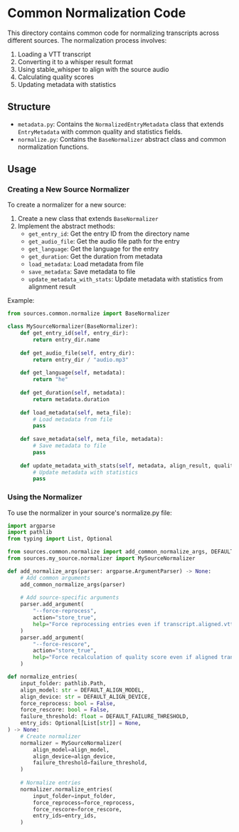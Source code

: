 # Common Normalization Code

This directory contains common code for normalizing transcripts across different sources. The normalization process involves:

1. Loading a VTT transcript
2. Converting it to a whisper result format
3. Using stable_whisper to align with the source audio
4. Calculating quality scores
5. Updating metadata with statistics

## Structure

- `metadata.py`: Contains the `NormalizedEntryMetadata` class that extends `EntryMetadata` with common quality and statistics fields.
- `normalize.py`: Contains the `BaseNormalizer` abstract class and common normalization functions.

## Usage

### Creating a New Source Normalizer

To create a normalizer for a new source:

1. Create a new class that extends `BaseNormalizer`
2. Implement the abstract methods:
   - `get_entry_id`: Get the entry ID from the directory name
   - `get_audio_file`: Get the audio file path for the entry
   - `get_language`: Get the language for the entry
   - `get_duration`: Get the duration from metadata
   - `load_metadata`: Load metadata from file
   - `save_metadata`: Save metadata to file
   - `update_metadata_with_stats`: Update metadata with statistics from alignment result

Example:

```python
from sources.common.normalize import BaseNormalizer

class MySourceNormalizer(BaseNormalizer):
    def get_entry_id(self, entry_dir):
        return entry_dir.name
    
    def get_audio_file(self, entry_dir):
        return entry_dir / "audio.mp3"
    
    def get_language(self, metadata):
        return "he"
    
    def get_duration(self, metadata):
        return metadata.duration
    
    def load_metadata(self, meta_file):
        # Load metadata from file
        pass
    
    def save_metadata(self, meta_file, metadata):
        # Save metadata to file
        pass
    
    def update_metadata_with_stats(self, metadata, align_result, quality_score, per_segment_scores):
        # Update metadata with statistics
        pass
```

### Using the Normalizer

To use the normalizer in your source's normalize.py file:

```python
import argparse
import pathlib
from typing import List, Optional

from sources.common.normalize import add_common_normalize_args, DEFAULT_ALIGN_MODEL, DEFAULT_ALIGN_DEVICE, DEFAULT_FAILURE_THRESHOLD
from sources.my_source.normalizer import MySourceNormalizer

def add_normalize_args(parser: argparse.ArgumentParser) -> None:
    # Add common arguments
    add_common_normalize_args(parser)
    
    # Add source-specific arguments
    parser.add_argument(
        "--force-reprocess",
        action="store_true",
        help="Force reprocessing entries even if transcript.aligned.vtt exists",
    )
    parser.add_argument(
        "--force-rescore",
        action="store_true",
        help="Force recalculation of quality score even if aligned transcript exists",
    )

def normalize_entries(
    input_folder: pathlib.Path,
    align_model: str = DEFAULT_ALIGN_MODEL,
    align_device: str = DEFAULT_ALIGN_DEVICE,
    force_reprocess: bool = False,
    force_rescore: bool = False,
    failure_threshold: float = DEFAULT_FAILURE_THRESHOLD,
    entry_ids: Optional[List[str]] = None,
) -> None:
    # Create normalizer
    normalizer = MySourceNormalizer(
        align_model=align_model,
        align_device=align_device,
        failure_threshold=failure_threshold,
    )
    
    # Normalize entries
    normalizer.normalize_entries(
        input_folder=input_folder,
        force_reprocess=force_reprocess,
        force_rescore=force_rescore,
        entry_ids=entry_ids,
    )
```
